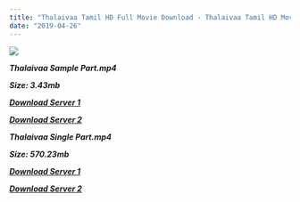 ```yaml
---
title: "Thalaivaa Tamil HD Full Movie Download - Thalaivaa Tamil HD Movie Download"
date: "2019-04-26"
---
```


![](https://images.moviebuff.com/3b7bf827-4fb3-4747-804d-e394a4d0aec6?w=1000)

**_Thalaivaa Sample Part.mp4_**

**_Size: 3.43mb_**

**_[Download Server 1](http://dl2.tamilsrcg.xyz/load/2013/Thalaivaa/Thalaivaa{2c088f659142c0283fde3b45bf50b63be20aae7f704a2f0bf67686df6392cb2e}20(2013){2c088f659142c0283fde3b45bf50b63be20aae7f704a2f0bf67686df6392cb2e}20Brrip{2c088f659142c0283fde3b45bf50b63be20aae7f704a2f0bf67686df6392cb2e}20Sample.mp4)_**

**_[Download Server 2](http://dl2.tamilsrcg.xyz/load/2013/Thalaivaa/Thalaivaa{2c088f659142c0283fde3b45bf50b63be20aae7f704a2f0bf67686df6392cb2e}20(2013){2c088f659142c0283fde3b45bf50b63be20aae7f704a2f0bf67686df6392cb2e}20Brrip{2c088f659142c0283fde3b45bf50b63be20aae7f704a2f0bf67686df6392cb2e}20Sample.mp4)_**

**_Thalaivaa Single Part.mp4_**

**_Size: 570.23mb_**

**_[Download Server 1](http://dl2.tamilsrcg.xyz/load/2013/Thalaivaa/Thalaiva{2c088f659142c0283fde3b45bf50b63be20aae7f704a2f0bf67686df6392cb2e}20(2013){2c088f659142c0283fde3b45bf50b63be20aae7f704a2f0bf67686df6392cb2e}20Brrip{2c088f659142c0283fde3b45bf50b63be20aae7f704a2f0bf67686df6392cb2e}20Full{2c088f659142c0283fde3b45bf50b63be20aae7f704a2f0bf67686df6392cb2e}20Part.mp4)_**

**_[Download Server 2](http://dl2.tamilsrcg.xyz/load/2013/Thalaivaa/Thalaiva{2c088f659142c0283fde3b45bf50b63be20aae7f704a2f0bf67686df6392cb2e}20(2013){2c088f659142c0283fde3b45bf50b63be20aae7f704a2f0bf67686df6392cb2e}20Brrip{2c088f659142c0283fde3b45bf50b63be20aae7f704a2f0bf67686df6392cb2e}20Full{2c088f659142c0283fde3b45bf50b63be20aae7f704a2f0bf67686df6392cb2e}20Part.mp4)_**
